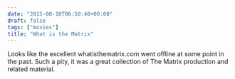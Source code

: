 ```yaml
---
date: "2015-08-10T06:50:40+00:00"
draft: false
tags: ["movies"]
title: "What is the Matrix"
---
```

Looks like the excellent whatisthematrix.com went offline at some point in the past. Such a pity, it was a great collection of The Matrix production and related material.
